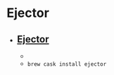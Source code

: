 # Ejector
- [Ejector](https://www.jeb.com.fr/en/ejector.shtml)
  - 
  - 
  - `brew cask install ejector`
